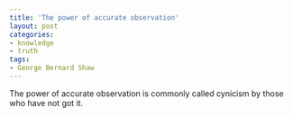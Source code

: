 ```yaml
---
title: 'The power of accurate observation'
layout: post
categories:
- knowledge
- truth
tags:
- George Bernard Shaw
---
```


The power of accurate observation is commonly called cynicism by those who have not got it.